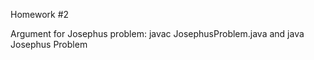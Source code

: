 Homework #2

Argument for Josephus problem:
javac JosephusProblem.java and java Josephus Problem <size> <step> <starting index>
